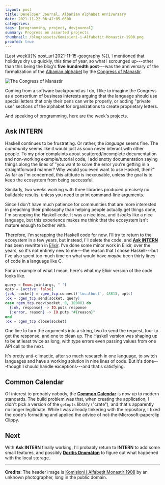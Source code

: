 ```yaml
---
layout: post
title: Developer Journal, Albanian Alphabet Anniversary
date: 2021-11-22 06:42:05-0500
categories:
tags: [programming, project, devjournal]
summary: Progress on assorted projects
thumbnail: /blog/assets/Komisioni-i-Alfabetit-Monastir-1908.png
proofed: true
---
```


[Last week]({% post_url 2021-11-15-geography %}), I mentioned that holidays dry up quickly, this time of year, so what I scrounged up---other than this being the blog's **five hundredth post**---was the anniversary of the formalization of the [Albanian alphabet](https://en.wikipedia.org/wiki/Albanian_alphabet) by the [Congress of Manastir](https://en.wikipedia.org/wiki/Congress_of_Manastir).

![The Congress of Manastir](/blog/assets/Komisioni-i-Alfabetit-Monastir-1908.png "If they didn't actually wear the numbers on their jackets and include a disembodied head among their ranks, why even show up...?")

Coming from a software background as I do, I like to imagine the Congress as a consortium of business interests arguing that the language should use special letters that only their pens can write properly, or adding "private use" sections of the alphabet for organizations to create proprietary letters.

And speaking of programming, here are the week's projects.

## Ask INTERN

Haskell continues to be frustrating.  Or rather, the *language* seems fine.  The *community* seems like it would just as soon never interact with other people.  To my prior complaints about scattered/incomplete documentation and non-working example/tutorial code, I add snotty documentation saying things along the lines of "you want to solve the error you're getting in a straightforward manner?  Why would you even want to use Haskell, then?"  As far as I'm concerned, this attitude is inexcusable, unless the goal is to keep the ecosystem from being successful.

Similarly, two weeks working with three libraries produced precisely no buildable results, unless you need to print command-line arguments.

Since I don't have much patience for communities that are more interested in preaching their philosophy than helping people actually get things done, I'm scrapping the Haskell code.  It was a nice idea, and it *looks* like a nice language, but this experience makes me think that the ecosystem isn't mature enough to bother with.

Therefore, I'm scrapping the Haskell code for now.  I'll try to return to the ecosystem in a few years, but instead, I'll delete the code, and [**Ask INTERN**](https://github.com/jcolag/ask-intern) has been rewritten in [Elixir](https://elixir-lang.org/).  I've done some minor work in Elixir, over the years, so it's not entirely new to me---the reason that I chose Haskell---but I've also spent too much time on what would have *maybe* been thirty lines of code in a language like C.

For an example of what I mean, here's what my Elixir version of the code looks like.

```elixir
query = Enum.join(args, " ")
opts = [active: false]
{:ok, socket} = :gen_tcp.connect('localhost', 48813, opts)
:ok = :gen_tcp.send(socket, query)
case :gen_tcp.recv(socket, 0, 10000) do
  {:ok, response} -> IO.puts response
  {:error, reason} -> IO.puts "#{reason}"
end
:ok = :gen_tcp.close(socket)
```

One line to turn the arguments into a string, two to send the request, four to get the response, and one to clean up.  The Haskell version was shaping up to be at least twice as long, with type errors even passing values from one API call to the next.

It's pretty anti-climactic, after so much research in one language, to switch languages and have a working solution in nine lines of code.  But it's done---though I should handle exceptions---and that's satisfying.

## Common Calendar

Of interest to probably nobody, the [**Common Calendar**](https://github.com/jcolag/CommonCalendar) is now up to modern standards.  The build problem was that, when creating the application, I didn't pick a version of the `getopts` library ("crate"), and that's apparently no longer legitimate.  While I was already tinkering with the repository, I fixed the code's formatting and applied the advice of not-the-Microsoft-paperclip Clippy.

## Next

With **Ask INTERN** finally working, I'll probably return to **INTERN** to add some small features, and possibly [**Doritís Onomáton**](https://github.com/jcolag/doritis-onomaton) to figure out what happened with the local storage.

* * *

**Credits**:  The header image is [Komisioni i Alfabetit Monastir 1908](https://commons.wikimedia.org/wiki/File:Komisioni_i_Alfabetit_Monastir_1908.jpg) by an unknown photographer, long in the public domain.
